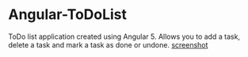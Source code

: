 # Angular-ToDoList

ToDo list application created using Angular 5.
Allows you to add a task, delete a task and mark a task as done or undone.
[screenshot](https://github.com/sidk08/Angular-ToDoList/blob/master/AppScreenShot.JPG "Screenshot")
